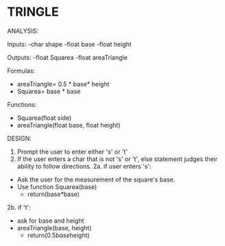 # TRINGLE

ANALYSIS:

Inputs:
-char shape
-float base
-float height

Outputs:
-float Squarea
-float areaTriangle

Formulas:
- areaTriangle= 0.5 * base* height
- Squarea= base * base

Functions:
- Squarea(float side)
- areaTriangle(float base, float height)

DESIGN:
1. Prompt the user to enter either 's' or 't'
2. If the user enters a char that is not 's' or 't', else statement judges their ability to follow directions.
2a. if user enters 's':
  - Ask the user for the measurement of the square's base.
  - Use function Squarea(base)
    - return(base*base)

2b. if 't':
  - ask for base and height
  - areaTriangle(base, height)
    - return(0.5*base*height)
